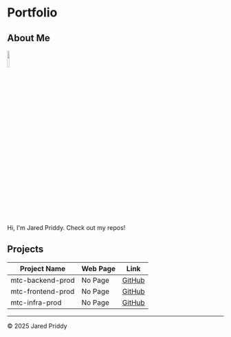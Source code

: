 # Portfolio

## About Me

<img src="https://avatars.githubusercontent.com/u/19985458?v=4" style="width: 10%; height: auto;">

Hi, I'm Jared Priddy. Check out my repos!

## Projects

| Project Name        |  Web Page                                                          | Link                                                             |
|---------------------|--------------------------------------------------------------------|------------------------------------------------------------------|
| mtc-backend-prod     |  No Page   | [GitHub](https://github.com/jdptechnc/mtc-backend-prod.git)    |
| mtc-frontend-prod     |  No Page   | [GitHub](https://github.com/jdptechnc/mtc-frontend-prod.git)    |
| mtc-infra-prod     |  No Page   | [GitHub](https://github.com/jdptechnc/mtc-infra-prod.git)    |

---

© 2025 Jared Priddy